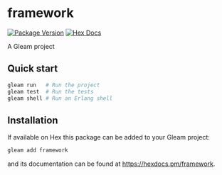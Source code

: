 # framework

[![Package Version](https://img.shields.io/hexpm/v/framework)](https://hex.pm/packages/framework)
[![Hex Docs](https://img.shields.io/badge/hex-docs-ffaff3)](https://hexdocs.pm/framework/)

A Gleam project

## Quick start

```sh
gleam run   # Run the project
gleam test  # Run the tests
gleam shell # Run an Erlang shell
```

## Installation

If available on Hex this package can be added to your Gleam project:

```sh
gleam add framework
```

and its documentation can be found at <https://hexdocs.pm/framework>.

